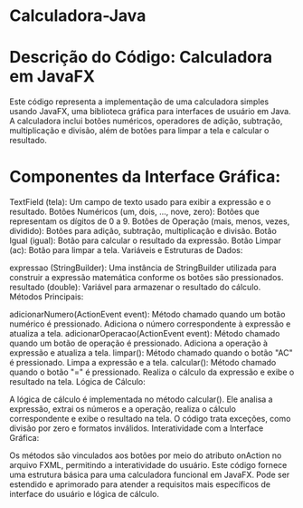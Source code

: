 # Calculadora-Java

# Descrição do Código: Calculadora em JavaFX

Este código representa a implementação de uma calculadora simples usando JavaFX, uma biblioteca gráfica para interfaces de usuário em Java. A calculadora inclui botões numéricos, operadores de adição, subtração, multiplicação e divisão, além de botões para limpar a tela e calcular o resultado.

# Componentes da Interface Gráfica:

TextField (tela): Um campo de texto usado para exibir a expressão e o resultado.
Botões Numéricos (um, dois, ..., nove, zero): Botões que representam os dígitos de 0 a 9.
Botões de Operação (mais, menos, vezes, dividido): Botões para adição, subtração, multiplicação e divisão.
Botão Igual (igual): Botão para calcular o resultado da expressão.
Botão Limpar (ac): Botão para limpar a tela.
Variáveis e Estruturas de Dados:

expressao (StringBuilder): Uma instância de StringBuilder utilizada para construir a expressão matemática conforme os botões são pressionados.
resultado (double): Variável para armazenar o resultado do cálculo.
Métodos Principais:

adicionarNumero(ActionEvent event): Método chamado quando um botão numérico é pressionado. Adiciona o número correspondente à expressão e atualiza a tela.
adicionarOperacao(ActionEvent event): Método chamado quando um botão de operação é pressionado. Adiciona a operação à expressão e atualiza a tela.
limpar(): Método chamado quando o botão "AC" é pressionado. Limpa a expressão e a tela.
calcular(): Método chamado quando o botão "=" é pressionado. Realiza o cálculo da expressão e exibe o resultado na tela.
Lógica de Cálculo:

A lógica de cálculo é implementada no método calcular(). Ele analisa a expressão, extrai os números e a operação, realiza o cálculo correspondente e exibe o resultado na tela. O código trata exceções, como divisão por zero e formatos inválidos.
Interatividade com a Interface Gráfica:

Os métodos são vinculados aos botões por meio do atributo onAction no arquivo FXML, permitindo a interatividade do usuário.
Este código fornece uma estrutura básica para uma calculadora funcional em JavaFX. Pode ser estendido e aprimorado para atender a requisitos mais específicos de interface do usuário e lógica de cálculo.
